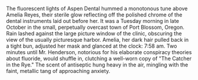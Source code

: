 The fluorescent lights of Aspen Dental hummed a monotonous tune above Amelia Reyes, their sterile glow reflecting off the polished chrome of the dental instruments laid out before her.  It was a Tuesday morning in late October in the small, perpetually overcast town of Port Blossom, Oregon.  Rain lashed against the large picture window of the clinic, obscuring the view of the usually picturesque harbor. Amelia, her dark hair pulled back in a tight bun, adjusted her mask and glanced at the clock: 7:58 am.  Two minutes until Mr. Henderson, notorious for his elaborate conspiracy theories about fluoride, would shuffle in, clutching a well-worn copy of "The Catcher in the Rye."  The scent of antiseptic hung heavy in the air, mingling with the faint, metallic tang of approaching anxiety.
